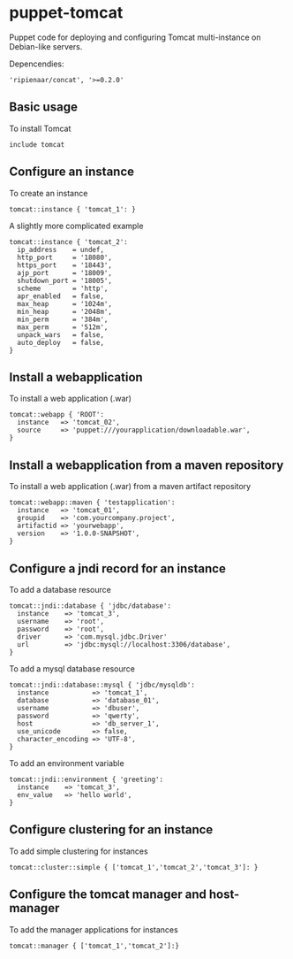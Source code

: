 puppet-tomcat
=============

Puppet code for deploying and configuring Tomcat multi-instance on Debian-like servers.

Depencendies:

    'ripienaar/concat', '>=0.2.0'

Basic usage
-------------------------
To install Tomcat

    include tomcat

Configure an instance
-------------------------
To create an instance

    tomcat::instance { 'tomcat_1': }

A slightly more complicated example

    tomcat::instance { 'tomcat_2':
      ip_address    = undef,
      http_port     = '18080',
      https_port    = '18443',
      ajp_port      = '18009',
      shutdown_port = '18005',
      scheme        = 'http',
      apr_enabled   = false,
      max_heap      = '1024m',
      min_heap      = '2048m',
      min_perm      = '384m',
      max_perm      = '512m',
      unpack_wars   = false,
      auto_deploy   = false,
    }
    
Install a webapplication
-------------------------
To install a web application (.war)

    tomcat::webapp { 'ROOT': 
      instance   => 'tomcat_02',
      source	 => 'puppet:///yourapplication/downloadable.war',
    }

Install a webapplication from a maven repository
-------------------------
To install a web application (.war) from a maven artifact repository
    
    tomcat::webapp::maven { 'testapplication': 
      instance   => 'tomcat_01',
      groupid    => 'com.yourcompany.project',
      artifactid => 'yourwebapp',
      version    => '1.0.0-SNAPSHOT',
    }

Configure a jndi record for an instance
-------------------------
To add a database resource

    tomcat::jndi::database { 'jdbc/database':
      instance    => 'tomcat_3',
      username    => 'root',
      password    => 'root',
      driver      => 'com.mysql.jdbc.Driver'
      url         => 'jdbc:mysql://localhost:3306/database',
    }
    
To add a mysql database resource 

    tomcat::jndi::database::mysql { 'jdbc/mysqldb':
      instance    		 => 'tomcat_1',
      database	  		 => 'database_01',
      username	  		 => 'dbuser',
      password	  		 => 'qwerty',
      host        		 => 'db_server_1',
      use_unicode 		 => false,
      character_encoding => 'UTF-8',
    }
    
To add an environment variable 

    tomcat::jndi::environment { 'greeting':
      instance    => 'tomcat_3',
      env_value   => 'hello world',
    }
    
Configure clustering for an instance
-------------------------
To add simple clustering for instances

    tomcat::cluster::simple { ['tomcat_1','tomcat_2','tomcat_3']: }

Configure the tomcat manager and host-manager
-------------------------
To add the manager applications for instances

    tomcat::manager { ['tomcat_1','tomcat_2']:}
